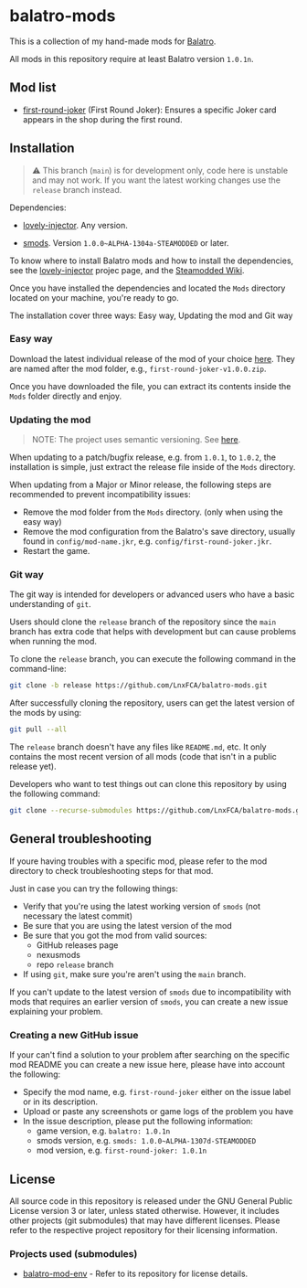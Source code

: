 # balatro-mods

This is a collection of my hand-made mods for [Balatro](https://store.steampowered.com/app/2379780).

All mods in this repository require at least Balatro version `1.0.1n`.

## Mod list

- [first-round-joker](./first-round-joker) (First Round Joker): Ensures a specific Joker card appears in the shop during the first round.

## Installation

> ⚠️ This branch (`main`) is for development only, code here is unstable and may not work. If you want the latest
> working changes use the `release` branch instead.

Dependencies:

- [lovely-injector](https://github.com/ethangreen-dev/lovely-injector). Any version.

- [smods](https://github.com/Steamodded/smods).
Version `1.0.0~ALPHA-1304a-STEAMODDED` or later.

To know where to install Balatro mods and how to install the dependencies, see the
[lovely-injector](https://github.com/ethangreen-dev/lovely-injector?tab=readme-ov-file#manual-installation)
projec page, and the [Steamodded Wiki](https://github.com/Steamodded/smods/wiki/#step-3-installing-steamodded).

Once you have installed the dependencies and located the `Mods` directory located on your machine, you're ready to go.

The installation cover three ways: Easy way, Updating the mod and Git way

### Easy way

Download the latest individual release of the mod of your choice
[here](https://github.com/LnxFCA/balatro-mods/releases). They are named
after the mod folder, e.g., `first-round-joker-v1.0.0.zip`.

Once you have downloaded the file, you can extract its contents inside the `Mods` folder
directly and enjoy.

### Updating the mod

> NOTE: The project uses semantic versioning. See [here](https://en.wikipedia.org/wiki/Software_versioning#Semantic_versioning).

When updating to a patch/bugfix release, e.g. from `1.0.1`, to `1.0.2`, the installation
is simple, just extract the release file inside of the `Mods` directory.

When updating from a Major or Minor release, the following steps are recommended to
prevent incompatibility issues:

- Remove the mod folder from the `Mods` directory. (only when using the easy way)
- Remove the mod configuration from the Balatro's save directory, usually found in `config/mod-name.jkr`, e.g.
`config/first-round-joker.jkr`.
- Restart the game.

### Git way

The git way is intended for developers or advanced users who have a basic understanding of `git`.

Users should clone the `release` branch of the repository since the `main` branch
has extra code that helps with development but can cause problems when running
the mod.

To clone the `release` branch, you can execute the following command in the command-line:

```sh
git clone -b release https://github.com/LnxFCA/balatro-mods.git
```

After successfully cloning the repository, users can get the latest version of the mods by using:

```sh
git pull --all
```

The `release` branch doesn't have any files like `README.md`, etc. It only contains the most recent version of all mods (code that isn't in a public release yet).

Developers who want to test things out can clone this repository by using the following command:

```sh
git clone --recurse-submodules https://github.com/LnxFCA/balatro-mods.git
```

## General troubleshooting

If youre having troubles with a specific mod, please refer to the mod directory to check troubleshooting
steps for that mod.

Just in case you can try the following things:

- Verify that you're using the latest working version of `smods` (not necessary the latest commit)
- Be sure that you are using the latest version of the mod
- Be sure that you got the mod from valid sources:
  - GitHub releases page
  - nexusmods
  - repo `release` branch
- If using `git`, make sure you're aren't using the `main` branch.

If you can't update to the latest version of `smods` due to incompatibility with mods that
requires an earlier version of `smods`, you can create a new issue explaining your problem.

### Creating a new GitHub issue

If your can't find a solution to your problem after searching on the specific mod README
you can create a new issue here, please have into account the following:

- Specify the mod name, e.g. `first-round-joker` either on the issue label or
in its description.
- Upload or paste any screenshots or game logs of the problem you have
- In the issue description, please put the following information:
  - game version, e.g. `balatro: 1.0.1n`
  - smods version, e.g. `smods: 1.0.0~ALPHA-1307d-STEAMODDED`
  - mod version, e.g. `first-round-joker: 1.0.1n`

## License

All source code in this repository is released under the GNU General Public License version 3 or later, unless stated otherwise.
However, it includes other projects (git submodules) that may have different licenses. Please refer to the respective project
repository for their licensing information.

### Projects used (submodules)

- [balatro-mod-env](https://github.com/LnxFCA/balatro-mod-env) - Refer to its repository for license details.
